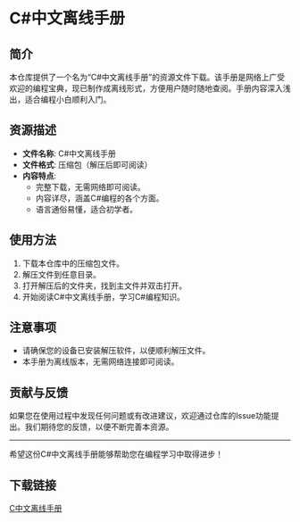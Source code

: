 # C#中文离线手册

## 简介
本仓库提供了一个名为“C#中文离线手册”的资源文件下载。该手册是网络上广受欢迎的编程宝典，现已制作成离线形式，方便用户随时随地查阅。手册内容深入浅出，适合编程小白顺利入门。

## 资源描述
- **文件名称**: C#中文离线手册
- **文件格式**: 压缩包（解压后即可阅读）
- **内容特点**:
  - 完整下载，无需网络即可阅读。
  - 内容详尽，涵盖C#编程的各个方面。
  - 语言通俗易懂，适合初学者。

## 使用方法
1. 下载本仓库中的压缩包文件。
2. 解压文件到任意目录。
3. 打开解压后的文件夹，找到主文件并双击打开。
4. 开始阅读C#中文离线手册，学习C#编程知识。

## 注意事项
- 请确保您的设备已安装解压软件，以便顺利解压文件。
- 本手册为离线版本，无需网络连接即可阅读。

## 贡献与反馈
如果您在使用过程中发现任何问题或有改进建议，欢迎通过仓库的Issue功能提出。我们期待您的反馈，以便不断完善本资源。

---

希望这份C#中文离线手册能够帮助您在编程学习中取得进步！

## 下载链接

[C中文离线手册](https://pan.quark.cn/s/7e83415e9200)